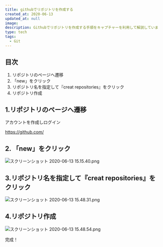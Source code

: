 ```yaml
---
title: githubでリポジトリを作成する
created_at: 2020-06-13
updated_at: null
image:
description: Githubでリポジトリを作成する手順をキャプチャーを利用して解説しています。
type: tech
tags:
  - Git
---
```


## 目次

1. リポジトリのページへ遷移
1. 「new」をクリック
1. リポジトリ名を指定して『creat repositories』をクリック
1. リポジトリ作成

## 1.リポジトリのページへ遷移

アカウントを作成しログイン

https://github.com/

## 2. 「new」をクリック

![スクリーンショット 2020-06-13 15.15.40.png](https://qiita-image-store.s3.ap-northeast-1.amazonaws.com/0/199085/c9e98725-3bd9-07ec-edbd-c0c202b0c2c7.png)

## 3.リポジトリ名を指定して『creat repositories』をクリック

![スクリーンショット 2020-06-13 15.48.31.png](https://qiita-image-store.s3.ap-northeast-1.amazonaws.com/0/199085/4d8c6236-cec5-489a-9e42-26b4de86f1a2.png)

## 4.リポジトリ作成

![スクリーンショット 2020-06-13 15.48.54.png](https://qiita-image-store.s3.ap-northeast-1.amazonaws.com/0/199085/f2871975-62d6-ae21-873d-4fd4457f8bbc.png)

完成！